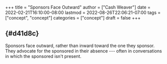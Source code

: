 +++
title = "Sponsors Face Outward"
author = ["Cash Weaver"]
date = 2022-02-21T16:10:00-08:00
lastmod = 2022-08-26T22:06:21-07:00
tags = ["concept", "concept"]
categories = ["concept"]
draft = false
+++

##  {#d41d8c}

Sponsors face outward, rather than inward toward the one they sponsor. They advocate for the sponsored in their absence --- often in conversations in which the sponsored isn't present.
